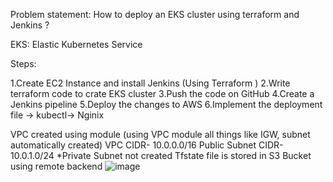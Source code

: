 
Problem statement:
How to deploy an EKS cluster using terraform and Jenkins ?

EKS: Elastic Kubernetes Service




Steps:

1.Create EC2 Instance and install Jenkins (Using Terraform )
2.Write terraform code to crate EKS cluster
3.Push the code on GitHub
4.Create a Jenkins pipeline
5.Deploy the changes to AWS
6.Implement the deployment file -> kubectl-> Nginix





VPC created using module (using VPC module all things like IGW, subnet automatically created)
VPC CIDR- 10.0.0.0/16
Public Subnet CIDR-10.0.1.0/24
*Private Subnet not created
Tfstate file is stored in S3 Bucket using remote backend
![image](https://github.com/KaustubhChavan09/EKS-Cluster-Project/assets/103349419/7923ccc5-c36a-4e09-87dd-78a4120f480a)
